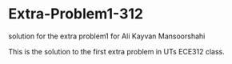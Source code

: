 # Extra-Problem1-312
solution for the extra problem1 for Ali Kayvan Mansoorshahi 

This is the solution to the first extra problem in UTs ECE312 class.
